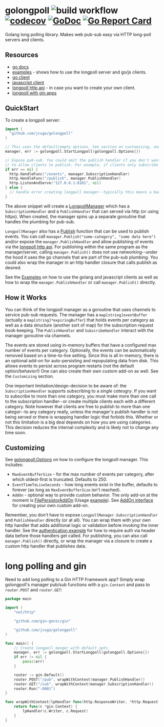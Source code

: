 # golongpoll ![build workflow](https://github.com/jcuga/golongpoll/actions/workflows/main.yml/badge.svg) [![codecov](https://codecov.io/gh/jcuga/golongpoll/branch/master/graph/badge.svg)](https://codecov.io/gh/jcuga/golongpoll)  [![GoDoc](https://godoc.org/github.com/jcuga/golongpoll?status.svg)](https://godoc.org/github.com/jcuga/golongpoll) [![Go Report Card](https://goreportcard.com/badge/jcuga/golongpoll)](https://goreportcard.com/report/jcuga/golongpoll)
Golang long polling library. Makes web pub-sub easy via HTTP long-poll servers and clients.

## Resources
* [go docs](https://pkg.go.dev/github.com/jcuga/golongpoll)
* [examples](/examples/README.md) - shows how to use the longpoll server and go/js clients.
* [go client](/client/README.md)
* [javascript client](/js-client/README.md)
* [longpoll http api](/HttpLongPollAPI.md) - in case you want to create your own client.
* [longpoll with gin apps](#long-polling-and-gin)

## QuickStart
To create a longpoll server:
```go
import (
  "github.com/jcuga/golongpoll"
)

// This uses the default/empty options. See section on customizing, and Options go docs.
manager, err := golongpoll.StartLongpoll(golongpoll.Options{})

// Expose pub-sub. You could omit the publish handler if you don't want
// to allow clients to publish. For example, if clients only subscribe to data.
if err == nil {
  http.HandleFunc("/events", manager.SubscriptionHandler)
  http.HandleFunc("/publish", manager.PublishHandler)
  http.ListenAndServe("127.0.0.1:8101", nil)
} else {
  // handle error creating longpoll manager--typically this means a bad option.
}
```

The above snippet will create a [LongpollManager](https://pkg.go.dev/github.com/jcuga/golongpoll#LongpollManager) which has a `SubscriptionHandler` and a `PublishHandler` that can served via http (or using https).  When created, the manager spins up a separate goroutine that handles the plumbing for pub-sub.

`LongpollManager` also has a [Publish](https://pkg.go.dev/github.com/jcuga/golongpoll#LongpollManager.Publish) function that can be used to publish events. You can call `manager.Publish("some-category", "some data here")` and/or expose the `manager.PublishHandler` and allow publishing of events via the [longpoll http api](/HttpLongPollAPI.md).  For publishing within the same program as the manager/server, calling `manager.Publish()` does not use networking--under the hood it uses the go channels that are part of the pub-sub plumbing.  You could also wrap the manager in an http handler closure that calls publish as desired.

See the [Examples](/examples/README.md) on how to use the golang and javascript clients as well as how to wrap the `manager.PublishHandler` or call `manager.Publish()` directly.

## How it Works
You can think of the longpoll manager as a goroutine that uses channels to service pub-sub requests.  The manager has a `map[string]eventBuffer` (actually a `map[string]*expiringBuffer`) that holds events per category as well as a data structure (another sort of map) for the subscription request book-keeping.  The `PublishHandler` and `SubscribeHandler` interact with the manager goroutine via channels.

The events are stored using in-memory buffers that have a configured max number of events per category.  Optionally, the events can be automatically removed based on a time-to-live setting.  Since this is all in-memory, there is an optional add-on for auto-persisting and repopulating data from disk.  This allows events to persist across program restarts (not the default option/behavior!) One can also create their own custom add-on as well.  See the `Customizing` section.

One important limitation/design-decision to be aware of: the `SubscriptionHandler` supports subscribing to a *single cateogry*.  If you want to subscribe to more than one category, you must make more than one call to the subscription handler--or create multiple clients each with a different category.  Note however that clients are free to publish to more than one categor--to any category really, unless the manager's publish handler is not being served or there is wrapping handler logic that forbids this.  Whether or not this limitation is a big deal depends on how you are using categories. This decision reduces the internal complexity and is likely not to change any time soon. 

## Customizing
See [golongpoll.Options](https://pkg.go.dev/github.com/jcuga/golongpoll#Options) on how to configure the longpoll manager.  This includes:
* `MaxEventBufferSize` - for the max number of events per category, after which oldest-first is truncated. Defaults to 250.
* `EventTimeToLiveSeconds` - how long events exist in the buffer, defaults to forever (as long as `MaxEventBufferSize` isn't reached).
* `AddOn` - optional way to provide custom behavior. The only add-on at the moment is [FilePersistorAddOn](/fileaddon.go) (Usage [example](/examples/filepersist/filepersist.go)). See [AddOn interface](/addons.go) for creating your own custom add-on.

Remember, you don't have to expose `LongpollManager.SubscriptionHandler` and `PublishHandler` directly (or at all).  You can wrap them with your own http handler that adds additional logic or validation before invoking the inner handler.  See the [authentication example](/examples/authentication/auth.go) for how to require auth via header data before those handlers get called.  For publishing, you can also call `manager.Publish()` directly, or wrap the manager via a closure to create a custom http handler that publishes data.

# long polling and gin

Need to add long polling to a Gin HTTP Framework app?  Simply wrap golongpoll's manager pub/sub functions with a `gin.Context` and pass to `router.POST` and `router.GET`:

```go
package main

import (
	"net/http"

	"github.com/gin-gonic/gin"

	"github.com/jcuga/golongpoll"
)

func main() {
	// Create longpoll manger with default opts
	manager, err := golongpoll.StartLongpoll(golongpoll.Options{})
	if err != nil {
		panic(err)
	}

	router := gin.Default()
	router.POST("/pub", wrapWithContext(manager.PublishHandler))
	router.GET("/sub", wrapWithContext(manager.SubscriptionHandler))
	router.Run(":8001")
}

func wrapWithContext(lpHandler func(http.ResponseWriter, *http.Request)) func(*gin.Context) {
	return func(c *gin.Context) {
		lpHandler(c.Writer, c.Request)
	}
}
```

